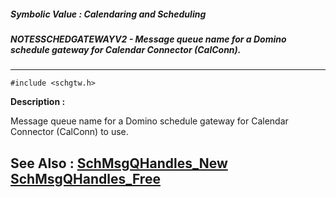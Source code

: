 ##### Symbolic Value : Calendaring and Scheduling
##### NOTESSCHEDGATEWAYV2 - Message queue name for a Domino schedule gateway for Calendar Connector (CalConn).
---
```
#include <schgtw.h>
```
**Description :**

Message queue name for a Domino schedule gateway for Calendar Connector 
(CalConn) to use.

**See Also :**
[SchMsgQHandles_New](/domino-c-api-docs/reference/Func/SchMsgQHandles_New)
[SchMsgQHandles_Free](/domino-c-api-docs/reference/Func/SchMsgQHandles_Free)
---
